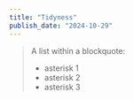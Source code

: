 ```yaml
---
title: "Tidyness"
publish_date: "2024-10-29"
---
```


> A list within a blockquote:
>
> * asterisk 1
> * asterisk 2
> * asterisk 3
